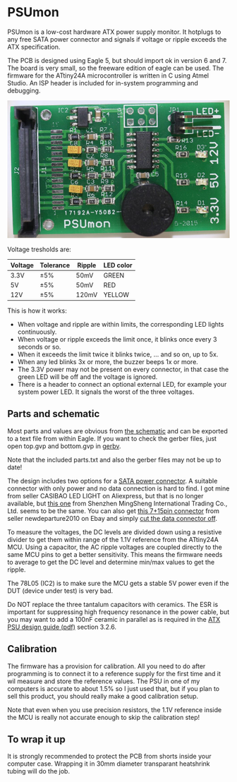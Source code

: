 # PSUmon
PSUmon is a low-cost hardware ATX power supply monitor. 
It hotplugs to any free SATA power connector and signals if voltage or ripple exceeds the ATX specification.

The PCB is designed using Eagle 5, but should import ok in version 6 and 7. 
The board is very small, so the freeware edition of eagle can be used.
The firmware for the ATtiny24A microcontroller is written in C using Atmel Studio. An ISP header is included for in-system programming and debugging.

<img src="https://github.com/ploink/psumon/blob/master/doc/psumon1.jpg" width=600>

Voltage tresholds are:

|Voltage |Tolerance |Ripple |LED color |
|--------|----------|-------|----------|
|3.3V    | ±5%      | 50mV  |GREEN     |
|5V      | ±5%      | 50mV  |RED       |
|12V     | ±5%      |120mV  |YELLOW    |

This is how it works:
* When voltage and ripple are within limits, the corresponding LED lights continuously.
* When voltage or ripple exceeds the limit once, it blinks once every 3 seconds or so.
* When it exceeds the limit twice it blinks twice, ... and so on, up to 5x.
* When any led blinks 3x or more, the buzzer beeps 1x or more.
* The 3.3V power may not be present on every connector, in that case the green LED will be off and the voltage is ignored.
* There is a header to connect an optional external LED, for example your system power LED. It signals the worst of the three voltages.

## Parts and schematic
Most parts and values are obvious from <a href="https://raw.githubusercontent.com/ploink/psumon/master/doc/circuit.png">the schematic</a> and can be exported to a text file from within Eagle. If you want to check the gerber files, just open top.gvp and bottom.gvp in <a href="http://gerbv.geda-project.org/">gerbv</a>.

Note that the included parts.txt and also the gerber files may not be up to date!

The design includes two options for a <a href="https://raw.githubusercontent.com/ploink/psumon/master/doc/sata.jpg">SATA power connector</a>. A suitable connector with only power and no data connection is hard to find. I got mine from seller CASIBAO LED LIGHT on Aliexpress, but that is no longer available, but <a href="https://www.aliexpress.com/item/Original-new-100-SATA-interface-hard-disk-interface-socket-15P-male-180-degree-line-of-single/32738192943.html">this one</a> from Shenzhen MingSheng International Trading Co., Ltd. seems to be the same. You can also get <a href="http://www.ebay.com/itm/10-Pcs-7-15-Pin-Right-Angle-SMT-Male-Sata-Connector-For-2-5-Hard-Drive-HDD-/171720426198">this 7+15pin connector</a> from seller newdeparture2010 on Ebay and simply <a href="https://raw.githubusercontent.com/ploink/psumon/master/doc/psumon2.jpg"> cut the data connector off</a>.

To measure the voltages, the DC levels are divided down using a resistive divider to get them within range of the 1.1V reference from the ATtiny24A MCU. Using a capacitor, the AC ripple voltages are coupled directly to the same MCU pins to get a better sensitivity. This means the firmware needs to average to get the DC level and determine min/max values to get the ripple.

The 78L05 (IC2) is to make sure the MCU gets a stable 5V power even if the DUT (device under test) is very bad.

Do NOT replace the three tantalum capacitors with ceramics. The ESR is important for suppressing high frequency resonance in the power cable, but you may want to add a 100nF ceramic in parallel as is required in the <a href="http://www.formfactors.org/developer/specs/atx12v%20psdg2.01.pdf">ATX PSU design guide (pdf)</a> section 3.2.6.

## Calibration
The firmware has a provision for calibration. All you need to do after programming is to connect it to a reference supply for the first time and it wil measure and store the reference values. The PSU in one of my computers is accurate to about 1.5% so I just used that, but if you plan to sell this product, you should really make a good calibration setup.

Note that even when you use precision resistors, the 1.1V reference inside the MCU is really not accurate enough to skip the calibration step!

## To wrap it up
It is strongly recommended to protect the PCB from shorts inside your computer case. Wrapping it in 30mm diameter transparant heatshrink tubing will do the job.
